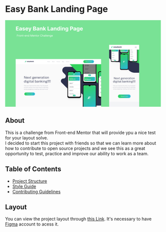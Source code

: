 <div aligin="center"> 

  # Easy Bank Landing Page

  <img src="./github/capa.png">
</div>


## About
This is a challenge from Front-end Mentor that will provide ypu a nice test for your layout solve. 
<br> 
I decided to start this project with friends so that we can learn more about how to contribute to open source projects and we see this as a great opportunity to test, practice and improve our ability to work as a team.
## Table of Contents

- [Project Structure](./docs/project-structure.md)
- [Style Guide](./docs/style-guide.md)
- [Contributing Guidelines](./docs/CONTRIBUTING.md)

## Layout

You can view the project layout through [this Link](https://www.figma.com/community/file/1238393827801856905/Easybank-landing-page). It's necessary to have [Figma](https://www.figma.com/) account to acess it.
